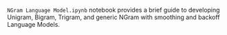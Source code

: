 `NGram Language Model.ipynb` notebook provides a brief guide to developing Unigram, Bigram, Trigram, and generic NGram with smoothing and backoff Language Models.
